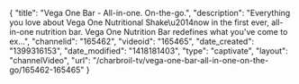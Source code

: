 {
    "title": "Vega One Bar - All-in-one. On-the-go.",
    "description": "Everything you love about Vega One Nutritional Shake\u2014now in the first ever, all-in-one nutrition bar. Vega One Nutrition Bar redefines what you've come to ex...",
    "channelid": "165462",
    "videoid": "165465",
    "date_created": "1399316153",
    "date_modified": "1418181403",
    "type": "captivate",
    "layout": "channelVideo",
    "url": "\/charbroil-tv\/vega-one-bar-all-in-one-on-the-go\/165462-165465"
}